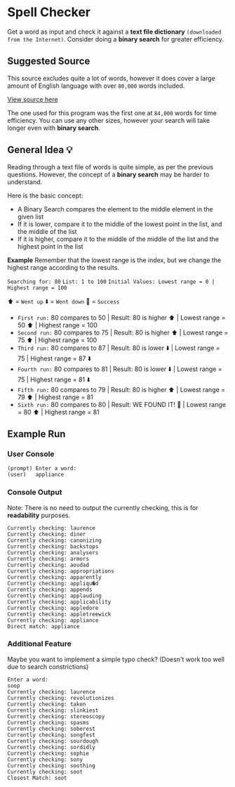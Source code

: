# Spell Checker
Get a word as input and check it against a **text file dictionary** `(downloaded from the Internet)`. Consider doing a **binary search** for greater efficiency.

## Suggested Source
This source excludes quite a lot of words, however it does cover a large amount of English language with over `80,000` words included.

[View source here](http://www.gwicks.net/dictionaries.htm)

The one used for this program was the first one at `84,000` words for time efficiency.
You can use any other sizes, however your search will take longer even with **binary search**.

## General Idea :bulb:
Reading through a text file of words is quite simple, as per the previous questions. However, the concept of a **binary search** may be harder to understand.

Here is the basic concept:
* A Binary Search compares the element to the middle element in the given list
* If it is lower, compare it to the middle of the lowest point in the list, and the middle of the list
* If it is higher, compare it to the middle of the middle of the list and the highest point in the list

**Example**
Remember that the lowest range is the index, but we change the highest range according to the results.

`Searching for: 80` `List: 1 to 100` `Initial Values: Lowest range = 0 | Highest range = 100`

⬆️ = `Went up` ⬇️ = `Went down` 🎰 = `Success`
* `First run:` 80 compares to 50 | Result: 80 is higher ⬆️ | Lowest range = 50 ⬆️ | Highest range = 100
* `Second run:` 80 compares to 75 | Result: 80 is higher ⬆️ | Lowest range = 75 ⬆️ | Highest range = 100
* `Third run:` 80 compares to 87 | Result: 80 is lower ⬇️ | Lowest range = 75 | Highest range = 87 ⬇️
* `Fourth run:` 80 compares to 81 | Result: 80 is lower ⬇️ | Lowest range = 75 | Highest range = 81 ⬇️
* `Fifth run:` 80 compares to 79 | Result: 80 is higher ⬆️ |  Lowest range = 79 ⬆️ | Highest range = 81
* `Sixth run:` 80 compares to 80 | Result: WE FOUND IT! 🎰 | Lowest range = 80 ⬆️ | Highest range = 81

## Example Run
### User Console
```
(prompt) Enter a word:
(user)   appliance
```

### Console Output
Note: There is no need to output the currently checking, this is for **readability** purposes.
```
Currently checking: laurence
Currently checking: diner
Currently checking: canonizing
Currently checking: backstops
Currently checking: analysers
Currently checking: armors
Currently checking: aoudad
Currently checking: appropriations
Currently checking: apparently
Currently checking: appliqu�d
Currently checking: appends
Currently checking: applauding
Currently checking: applicability
Currently checking: appledore
Currently checking: appletreewick
Currently checking: appliance
Direct match: appliance
```

### Additional Feature
Maybe you want to implement a simple typo check? (Doesn't work too well due to search constrictions)
```
Enter a word:
soop
Currently checking: laurence
Currently checking: revolutionizes
Currently checking: taken
Currently checking: slinkiest
Currently checking: stereoscopy
Currently checking: spasms
Currently checking: soberest
Currently checking: songfest
Currently checking: sourdough
Currently checking: sordidly
Currently checking: sophie
Currently checking: sony
Currently checking: soothing
Currently checking: soot
Closest Match: soot
```



